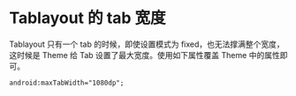 # Tablayout 的 tab 宽度

Tablayout 只有一个 tab 的时候，即使设置模式为 fixed，也无法撑满整个宽度，这时候是 Theme 给 Tab 设置了最大宽度。使用如下属性覆盖 Theme 中的属性即可。
```xml
android:maxTabWidth="1080dp";
```

